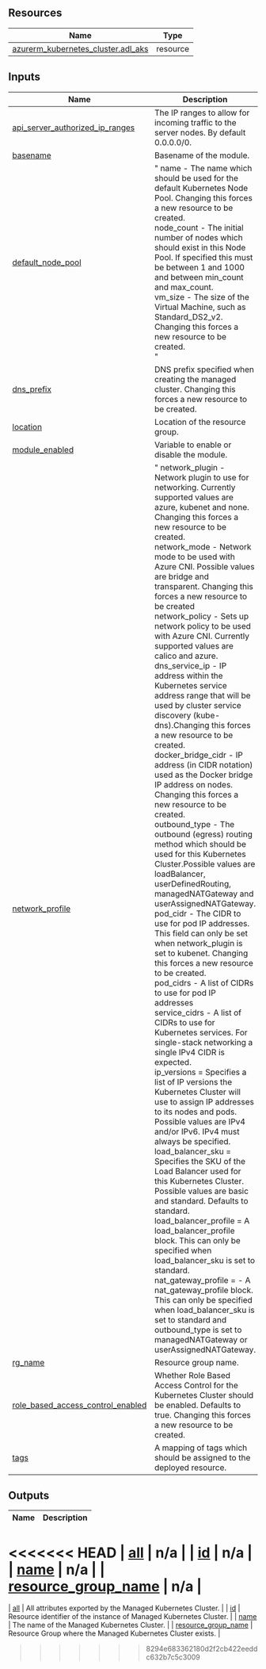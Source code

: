 <!-- BEGIN_TF_DOCS -->
## Resources

| Name | Type |
|------|------|
| [azurerm_kubernetes_cluster.adl_aks](https://registry.terraform.io/providers/hashicorp/azurerm/latest/docs/resources/kubernetes_cluster) | resource |

## Inputs

| Name | Description | Type | Default | Required |
|------|-------------|------|---------|:--------:|
| <a name="input_api_server_authorized_ip_ranges"></a> [api\_server\_authorized\_ip\_ranges](#input\_api\_server\_authorized\_ip\_ranges) | The IP ranges to allow for incoming traffic to the server nodes. By default 0.0.0.0/0. | `list(string)` | `[]` | no |
| <a name="input_basename"></a> [basename](#input\_basename) | Basename of the module. | `string` | n/a | yes |
| <a name="input_default_node_pool"></a> [default\_node\_pool](#input\_default\_node\_pool) | "   name - The name which should be used for the default Kubernetes Node Pool. Changing this forces a new resource to be created.<br>        node\_count - The initial number of nodes which should exist in this Node Pool. If specified this must be between 1 and 1000 and between min\_count and max\_count.<br>        vm\_size - The size of the Virtual Machine, such as Standard\_DS2\_v2. Changing this forces a new resource to be created.<br>    " | `map(string)` | `{}` | no |
| <a name="input_dns_prefix"></a> [dns\_prefix](#input\_dns\_prefix) | DNS prefix specified when creating the managed cluster. Changing this forces a new resource to be created. | `string` | n/a | yes |
| <a name="input_location"></a> [location](#input\_location) | Location of the resource group. | `string` | n/a | yes |
| <a name="input_module_enabled"></a> [module\_enabled](#input\_module\_enabled) | Variable to enable or disable the module. | `bool` | `true` | no |
| <a name="input_network_profile"></a> [network\_profile](#input\_network\_profile) | "   network\_plugin - Network plugin to use for networking. Currently supported values are azure, kubenet and none. Changing this forces a new resource to be created.<br>        network\_mode  - Network mode to be used with Azure CNI. Possible values are bridge and transparent. Changing this forces a new resource to be created<br>        network\_policy -  Sets up network policy to be used with Azure CNI. Currently supported values are calico and azure.<br>        dns\_service\_ip  - IP address within the Kubernetes service address range that will be used by cluster service discovery (kube-dns).Changing this forces a new resource to be created.<br>        docker\_bridge\_cidr - IP address (in CIDR notation) used as the Docker bridge IP address on nodes. Changing this forces a new resource to be created.<br>        outbound\_type - The outbound (egress) routing method which should be used for this Kubernetes Cluster.Possible values are loadBalancer, userDefinedRouting, managedNATGateway and userAssignedNATGateway.<br>        pod\_cidr - The CIDR to use for pod IP addresses. This field can only be set when network\_plugin is set to kubenet. Changing this forces a new resource to be created.<br>        pod\_cidrs - A list of CIDRs to use for pod IP addresses<br>        service\_cidrs - A list of CIDRs to use for Kubernetes services. For single-stack networking a single IPv4 CIDR is expected.<br>        ip\_versions = Specifies a list of IP versions the Kubernetes Cluster will use to assign IP addresses to its nodes and pods. Possible values are IPv4 and/or IPv6. IPv4 must always be specified.<br>        load\_balancer\_sku =  Specifies the SKU of the Load Balancer used for this Kubernetes Cluster. Possible values are basic and standard. Defaults to standard.<br>        load\_balancer\_profile  = A load\_balancer\_profile block. This can only be specified when load\_balancer\_sku is set to standard.<br>        nat\_gateway\_profile = - A nat\_gateway\_profile block. This can only be specified when load\_balancer\_sku is set to standard and outbound\_type is set to managedNATGateway or userAssignedNATGateway. | `map(string)` | `{}` | no |
| <a name="input_rg_name"></a> [rg\_name](#input\_rg\_name) | Resource group name. | `string` | n/a | yes |
| <a name="input_role_based_access_control_enabled"></a> [role\_based\_access\_control\_enabled](#input\_role\_based\_access\_control\_enabled) | Whether Role Based Access Control for the Kubernetes Cluster should be enabled. Defaults to true. Changing this forces a new resource to be created. | `bool` | `true` | no |
| <a name="input_tags"></a> [tags](#input\_tags) | A mapping of tags which should be assigned to the deployed resource. | `map(string)` | `{}` | no |

## Outputs

| Name | Description |
|------|-------------|
<<<<<<< HEAD
| <a name="output_all"></a> [all](#output\_all) | n/a |
| <a name="output_id"></a> [id](#output\_id) | n/a |
| <a name="output_name"></a> [name](#output\_name) | n/a |
| <a name="output_resource_group_name"></a> [resource\_group\_name](#output\_resource\_group\_name) | n/a |
=======
| <a name="output_all"></a> [all](#output\_all) | All attributes exported by the Managed Kubernetes Cluster. |
| <a name="output_id"></a> [id](#output\_id) | Resource identifier of the instance of Managed Kubernetes Cluster. |
| <a name="output_name"></a> [name](#output\_name) | The name of the Managed Kubernetes Cluster. |
| <a name="output_resource_group_name"></a> [resource\_group\_name](#output\_resource\_group\_name) | Resource Group where the Managed Kubernetes Cluster exists. |
>>>>>>> 8294e683362180d2f2cb422eeddc632b7c5c3009
<!-- END_TF_DOCS -->